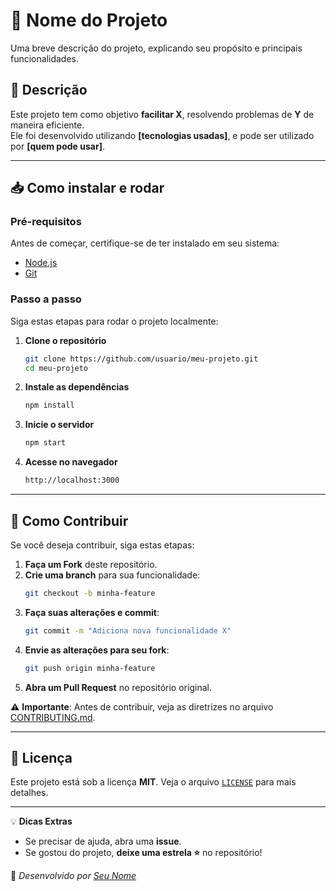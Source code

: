 
# 📌 Nome do Projeto

Uma breve descrição do projeto, explicando seu propósito e principais funcionalidades.

## 🚀 Descrição

Este projeto tem como objetivo **facilitar X**, resolvendo problemas de **Y** de maneira eficiente.  
Ele foi desenvolvido utilizando **[tecnologias usadas]**, e pode ser utilizado por **[quem pode usar]**.  

---

## 📥 Como instalar e rodar  

### **Pré-requisitos**  
Antes de começar, certifique-se de ter instalado em seu sistema:  
- [Node.js](https://nodejs.org/)  
- [Git](https://git-scm.com/)  

### **Passo a passo**  
Siga estas etapas para rodar o projeto localmente:  

1. **Clone o repositório**  
   ```sh
   git clone https://github.com/usuario/meu-projeto.git
   cd meu-projeto
   ```
   
2. **Instale as dependências**  
   ```sh
   npm install
   ```
   
3. **Inicie o servidor**  
   ```sh
   npm start
   ```
   
4. **Acesse no navegador**  
   ```sh
   http://localhost:3000
   ```

---

## 🤝 Como Contribuir  

Se você deseja contribuir, siga estas etapas:  

1. **Faça um Fork** deste repositório.  
2. **Crie uma branch** para sua funcionalidade:  
   ```sh
   git checkout -b minha-feature
   ```
3. **Faça suas alterações e commit**:  
   ```sh
   git commit -m "Adiciona nova funcionalidade X"
   ```
4. **Envie as alterações para seu fork**:  
   ```sh
   git push origin minha-feature
   ```
5. **Abra um Pull Request** no repositório original.  

⚠️ **Importante**: Antes de contribuir, veja as diretrizes no arquivo [CONTRIBUTING.md](CONTRIBUTING.md).


---

## 📄 Licença  

Este projeto está sob a licença **MIT**. Veja o arquivo [`LICENSE`](LICENSE) para mais detalhes.  

---

💡 **Dicas Extras**  
- Se precisar de ajuda, abra uma **issue**.  
- Se gostou do projeto, **deixe uma estrela ⭐** no repositório!  

🚀 _Desenvolvido por [Seu Nome](https://github.com/seu-usuario)_  
```


